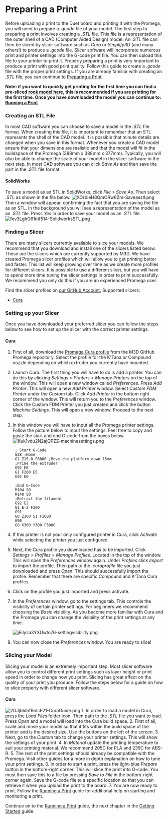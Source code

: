# Preparing a Print

Before uploading a print to the Duet board and printing it with the Promega, you will need to prepare a _.gcode_ file of your model. The first step to preparing a print involves creating a _.STL_ file. This file is a representation of the outer shell of a CAD \(Computer Aided Design\) model. An _.STL_ file can then be sliced by slicer software such as _Cura_ or _Simplify3D_ \(and many others!\) to produce a _.gcode_ file. Slicer software will incorporate numerous print and printer settings into the G-code print file. You can then upload this file to your printer to print it. Properly preparing a print is very important to produce a print with good print quality. Follow this guide to create a _.gcode_ file with the proper print settings. If you are already familiar with creating an _.STL_ file, you can continue to [Preparing a Print](http://promega.printm3d.com/books/user-manual/page/preparing-a-print#bkmrk-cura-0).

**Note: if you want to quickly get printing for the first time you can find a pre-sliced** [**rook model here**](https://drive.google.com/open?id=1PK1snlv7iPuX1XC8wjrwxUQiDmN8HcHH)**, this is recommended if you are printing for the first time. Once you have downloaded the model you can continue to:** [**Running a Print**](http://promega.printm3d.com/books/user-manual/page/running-a-print)

### Creating an STL File

In most CAD software you can choose to save a model in the _.STL_ file format. When creating this file, it is important to remember that an STL represents the shell of the CAD model. It is possible that minute details are changed when you save in this format. Whenever you create a CAD model ensure that your dimensions are realistic and that the model will fit in the buildspace of the Promega \(388mm x 388mm x 377mm\). Typically, you will also be able to change the scale of your model in the slicer software in the next step. In most CAD software you can click _Save As_ and then save the part in the _.STL_ file format.

#### SolidWorks

To save a model as an STL in SolidWorks, click _File &gt; Save As_. Then select _.STL_ as shown in the file below. ![XOrbIeH8QmORw6Zm-Saveasstl.png](../.gitbook/assets/gallery/2018-06-Jun/scaled-840-0/XOrbIeH8QmORw6Zm-Saveasstl.png) Then a window will appear, confirming the fact that you are saving the file as an STL. In the background you will see a representation of the model as an _.STL_ file. Press _Yes_ in order to save your model as an _.STL_ file. ![fev3LghG61ntf514-SolidworksSTL.png](../.gitbook/assets/gallery/2018-06-Jun/scaled-840-0/fev3LghG61ntf514-SolidworksSTL.png)

### Finding a Slicer

There are many slicers currently available to slice your models. We recommend that you download and install one of the slicers listed below. These are the slicers which are currently supported by M3D. We have created Promega slicer profiles which will allow you to get printing better and faster. This list will keep growing over time as we create more profiles for different slicers. It is possible to use a different slicer, but you will have to spend more time tuning the slicer settings in order to print successfully. We recommend you only do this if you are an experienced Promega user.

Find the slicer profiles on [our GitHub Account.](https://github.com/PrintM3D/Promega) Supported slicers:

* [Cura](https://ultimaker.com/en/products/ultimaker-cura-software)

### Setting up your Slicer

Once you have downloaded your preferred slicer you can follow the steps below to see how to set up the slicer with the correct printer settings.

#### Cura

1. First of all, download the [Promega Cura profile](https://github.com/PrintM3D/Promega/tree/devel/Cura%20Profiles/Compound) from the M3D GitHub Promega repository. Select the profile for the K'Tana or Compound nozzle depending on which extruder you currently have mounted.
2. Launch Cura. The first thing you will have to do is add a printer. You can do this by clicking _Settings &gt; Printers &gt; Manage Printers_ on the top of the window. This will open a new window called _Preferences_. Press _Add Printer_. This will open a new _Add Printer_ window. Select _Custom FDM Printer_ under the _Custom_ tab. Click _Add Printer_ in the bottom right corner of the window. This will return you to the _Preferences_ window. Click the Custom FDM Printer you just created and click the button _Machine Settings_. This will open a new window. Proceed to the next step.
3. In this window you will have to input all the Promega printer settings. Follow the picture below to input the settings. Feel free to copy and paste the start and end G-code from the boxes below. ![Kuk1vdu2N2ajQPZZ-machinesettings.png](../.gitbook/assets/gallery/2018-06-Jun/scaled-840-0/Kuk1vdu2N2ajQPZZ-machinesettings.png)

   ```text
    ; Start G-Code
    G28 ;Home
    G1 Z15.0 F6000 ;Move the platform down 15mm
    ;Prime the extruder
    G92 E0
    G1 F200 E5
    G92 E0
   ```

   ```text
    ;End G-Code
    M104 S0
    M140 S0
    ;Retract the filament
    G92 E2
    G1 E-2 F300
    G91
    G0 Z100 S1 F1000
    G90
    G0 X300 Y300 F3000
   ```

4. If this printer is not your only configured printer in Cura, click _Activate_ while selecting the printer you just configured.
5. Next, the Cura profile you downloaded has to be imported. Click _Settings &gt; Profiles &gt; Manage Profiles_. Located in the top of the window. This will open the _Preferences_ window again. Under _Profiles_ click _Import_ to import the profile. Then path to the _.curaprofile_ file you just downloaded and press _Open_. This should successfully import the profile. Remember that there are specific Compound and K'Tana Cura profiles. 
6. Click on the profile you just imported and press activate.
7. In the _Preferences_ window, go to the settings tab. This controls the visibility of certain printer settings. For beginners we recommend choosing the _Basic_ visibility. As you become more familiar with Cura and the Promega you can change the visibility of the print settings at any time.

   ![jEiIyza3YXUwto76-settingvisibility.png](../.gitbook/assets/gallery/2018-06-Jun/scaled-840-0/jEiIyza3YXUwto76-settingvisibility.png)

8. You can now close the _Preferences_ window. You are ready to slice!

### Slicing your Model

Slicing your model is an extremely important step. Most slicer software allow you to control different print settings such as layer height or print speed in order to change how you print. Slicing has great effect on the quality of your print you produce. Follow the steps below for a guide on how to slice properly with different slicer software.

#### Cura

![2OJjbIdhfBnIcE21-CuraGuide.png](../.gitbook/assets/gallery/2018-06-Jun/scaled-840-0/2OJjbIdhfBnIcE21-CuraGuide.png) 1. In order to load a model in Cura, press the _Load Files_ folder icon. Then path to the _.STL_ file you want to load. Press _Open_ and a model will load into the Cura build space. 2. First of all, scale and move your model so that it fits within the build space of the printer and is the desired size. Use the buttons on the left of the screen. 3. Next, go to the _Custom_ tab to change your printer settings. This will show the settings of your print. 4. In _Material_ update the printing temperature to suit your printing material. We recommend 205C for PLA and 235C for ABS-R. 5. The rest of the print settings should already be compatible with the Promega. Visit other guides for a more in depth explanation on how to tune your print settings. 6. In order to start a print, press the light-blue _Prepare_ button in the bottom-right corner. This will slice the print into G-code. You must then save this to a file by pressing _Save to File_ in the bottom-right corner again. Save the G-code file to a specific location so that you can retrieve it when you upload the print to the board. 7. You are now ready to print. Follow the [Running a Print](http://promega.printm3d.com/books/user-manual/page/running-a-print) guide for additional help on starting and monitoring a print.

Continue on to the [Running a Print](http://promega.printm3d.com/books/user-manual/page/running-a-print) guide, the next chapter in the [Getting Started](http://promega.printm3d.com/books/user-manual/chapter/getting-started) guide.

